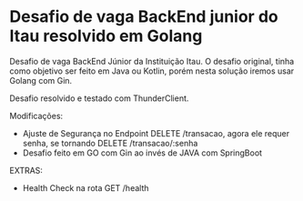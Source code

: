 # Desafio de vaga BackEnd junior do Itau resolvido em Golang

Desafio de vaga BackEnd Júnior da Instituição Itau. O desafio original, tinha como objetivo ser feito em Java ou Kotlin, porém nesta solução iremos usar Golang com Gin.

Desafio resolvido e testado com ThunderClient.

Modificações:

- Ajuste de Segurança no Endpoint DELETE /transacao, agora ele requer senha, se tornando DELETE /transacao/:senha
- Desafio feito em GO com Gin ao invés de JAVA com SpringBoot

EXTRAS:

- Health Check na rota GET /health
